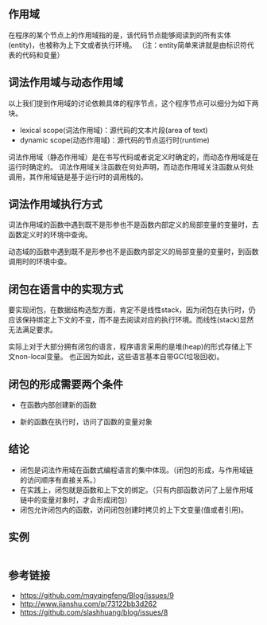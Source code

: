 ## 作用域
在程序的某个节点上的作用域指的是，该代码节点能够阅读到的所有实体(entity)，也被称为上下文或者执行环境。
（注：entity简单来讲就是由标识符代表的代码和变量）
## 词法作用域与动态作用域
以上我们提到作用域的讨论依赖具体的程序节点，这个程序节点可以细分为如下两块。
- lexical scope(词法作用域)：源代码的文本片段(area of text)
- dynamic scope(动态作用域)：源代码的节点运行时(runtime)

词法作用域（静态作用域）是在书写代码或者说定义时确定的，而动态作用域是在运行时确定的。
词法作用域关注函数在何处声明，而动态作用域关注函数从何处调用，其作用域链是基于运行时的调用栈的。
## 词法作用域执行方式
词法作用域的函数中遇到既不是形参也不是函数内部定义的局部变量的变量时，去函数定义时的环境中查询。

动态域的函数中遇到既不是形参也不是函数内部定义的局部变量的变量时，到函数调用时的环境中查。
## 闭包在语言中的实现方式
要实现闭包，在数据结构选型方面，肯定不是线性stack，因为闭包在执行时，仍应该保持绑定上下文的不变，而不是去阅读对应的执行环境。而线性(stack)显然无法满足要求。

实际上对于大部分拥有闭包的语言，程序语言采用的是堆(heap)的形式存储上下文non-local变量。 也正因为如此，这些语言基本自带GC(垃圾回收)。
## 闭包的形成需要两个条件
- 在函数内部创建新的函数

- 新的函数在执行时，访问了函数的变量对象

## 结论
- 闭包是词法作用域在函数式编程语言的集中体现。（闭包的形成，与作用域链的访问顺序有直接关系。）
- 在实践上，闭包就是函数和上下文的绑定。（只有内部函数访问了上层作用域链中的变量对象时，才会形成闭包）
- 闭包允许闭包内的函数，访问闭包创建时拷贝的上下文变量(值或者引用)。
## 实例
```

```
## 参考链接
- https://github.com/mqyqingfeng/Blog/issues/9
- http://www.jianshu.com/p/73122bb3d262
- https://github.com/slashhuang/blog/issues/8
